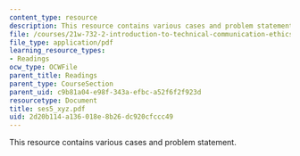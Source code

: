 ```yaml
---
content_type: resource
description: This resource contains various cases and problem statement.
file: /courses/21w-732-2-introduction-to-technical-communication-ethics-in-science-and-technology-fall-2006/2d20b114a136018e8b26dc920cfccc49_ses5_xyz.pdf
file_type: application/pdf
learning_resource_types:
- Readings
ocw_type: OCWFile
parent_title: Readings
parent_type: CourseSection
parent_uid: c9b81a04-e98f-343a-efbc-a52f6f2f923d
resourcetype: Document
title: ses5_xyz.pdf
uid: 2d20b114-a136-018e-8b26-dc920cfccc49
---
```

This resource contains various cases and problem statement.

